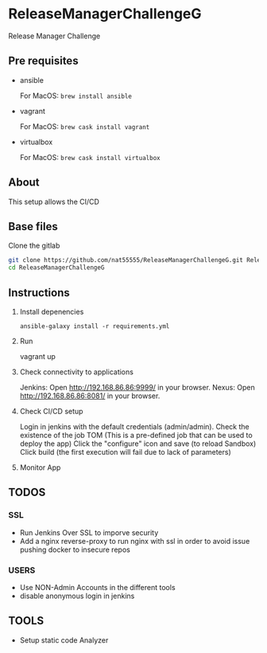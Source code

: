 # ReleaseManagerChallengeG
Release Manager Challenge

## Pre requisites

- ansible

  For MacOS: `brew install ansible`

- vagrant

  For MacOS: `brew cask install vagrant`

- virtualbox

  For MacOS: `brew cask install virtualbox`

## About

This setup allows the CI/CD

## Base files

Clone the gitlab

```bash
git clone https://github.com/nat55555/ReleaseManagerChallengeG.git ReleaseManagerChallengeG
cd ReleaseManagerChallengeG
```

## Instructions

1. Install depenencies
    
    `ansible-galaxy install -r requirements.yml`
    
2. Run

    vagrant up
    
3. Check connectivity to applications

   Jenkins: Open http://192.168.86.86:9999/ in your browser.
   Nexus: Open http://192.168.86.86:8081/ in your browser.

4. Check CI/CD setup

   Login in jenkins with the default credentials (admin/admin).
   Check the existence of the job TOM (This is a pre-defined job that can be used to deploy the app)
   Click the "configure" icon and save (to reload Sandbox)
   Click build (the first execution will fail due to lack of parameters)

5. Monitor App 

## TODOS

### SSL
- Run Jenkins Over SSL to imporve security
- Add a nginx reverse-proxy to run nginx with ssl in order to avoid issue pushing docker to insecure repos

### USERS
- Use NON-Admin Accounts in the different tools
- disable anonymous login in jenkins

## TOOLS
- Setup static code Analyzer


